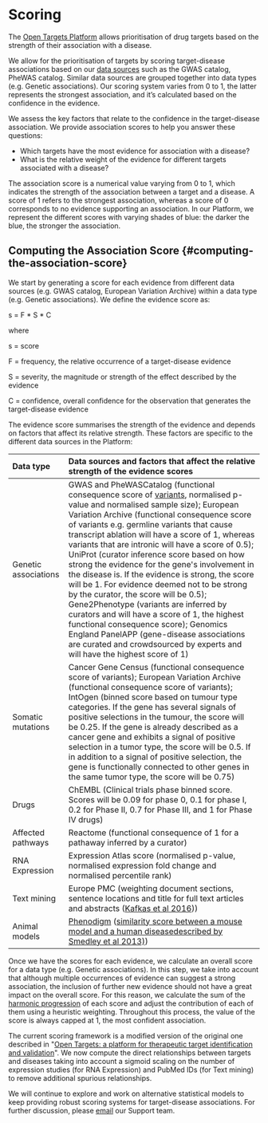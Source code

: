 # Scoring

The [Open Targets Platform](https://www.targetvalidation.org/) allows prioritisation of drug targets based on the strength of their association with a disease.

We allow for the prioritisation of targets by scoring target-disease associations based on our [data sources](https://docs.targetvalidation.org/data-sources/) such as the GWAS catalog, PheWAS catalog. Similar data sources are grouped together into data types \(e.g. Genetic associations\). Our scoring system varies from 0 to 1, the latter represents the strongest association, and it’s calculated based on the confidence in the evidence.

We assess the key factors that relate to the confidence in the target-disease association. We provide association scores to help you answer these questions:

* Which targets have the most evidence for association with a disease?
* What is the relative weight of the evidence for different targets associated with a disease?

The association score is a numerical value varying from 0 to 1, which indicates the strength of the association between a target and a disease. A score of 1 refers to the strongest association, whereas a score of 0 corresponds to no evidence supporting an association. In our Platform, we represent the different scores with varying shades of blue: the darker the blue, the stronger the association.

## Computing the Association Score {#computing-the-association-score}

We start by generating a score for each evidence from different data sources \(e.g. GWAS catalog, European Variation Archive\) within a data type \(e.g. Genetic associations\). We define the evidence score as:

s = F \* S \* C

where

s = score

F = frequency, the relative occurrence of a target-disease evidence

S = severity, the magnitude or strength of the effect described by the evidence

C = confidence, overall confidence for the observation that generates the target-disease evidence

The evidence score summarises the strength of the evidence and depends on factors that affect its relative strength. These factors are specific to the different data sources in the Platform:

| Data type | Data sources and factors that affect the relative strength of the evidence scores |
| :--- | :--- |
| Genetic associations | GWAS and PheWASCatalog \(functional consequence score of [variants](https://www.targetvalidation.org/variants), normalised p-value and normalised sample size); European Variation Archive \(functional consequence score of variants e.g. germline variants that cause transcript ablation will have a score of 1, whereas variants that are intronic will have a score of 0.5\); UniProt \(curator inference score based on how strong the evidence for the gene's involvement in the disease is. If the evidence is strong, the score will be 1. For evidence deemed not to be strong by the curator, the score will be 0.5\); Gene2Phenotype \(variants are inferred by curators and will have a score of 1, the highest functional consequence score\); Genomics England PanelAPP \(gene-disease associations are curated and crowdsourced by experts and will have the highest score of 1\) |
| Somatic mutations | Cancer Gene Census \(functional consequence score of variants\); European Variation Archive \(functional consequence score of variants\); IntOgen \(binned score based on tumour type categories. If the gene has several signals of positive selections in the tumour, the score will be 0.25. If the gene is already described as a cancer gene and exhibits a signal of positive selection in a tumor type, the score will be 0.5. If in addition to a signal of positive selection, the gene is functionally connected to other genes in the same tumor type, the score will be 0.75\) |
| Drugs | ChEMBL \(Clinical trials phase binned score. Scores will be 0.09 for phase 0, 0.1 for phase I, 0.2 for Phase II, 0.7 for Phase III, and 1 for Phase IV drugs\) |
| Affected pathways | Reactome \(functional consequence of 1 for a pathaway inferred by a curator\) |
| RNA Expression | Expression Atlas score \(normalised p-value, normalised expression fold change and normalised percentile rank\) |
| Text mining | Europe PMC \(weighting document sections, sentence locations and title for full text articles and abstracts \([Kafkas et al 2016](https://opentargets.org/sites/default/files/documents/literature_evidence_in_cttv_-_a_target_validation_platform.pdf)\)\) |
| Animal models | [Phenodigm](http://database.oxfordjournals.org/content/2013/bat025) \([similarity score between a mouse model and a human disease](http://database.oxfordjournals.org/content/2013/bat025)[described by Smedley et al 2013\)](http://database.oxfordjournals.org/content/2013/bat025.full#sec-3)\) |

Once we have the scores for each evidence, we calculate an overall score for a data type \(e.g. Genetic associations\). In this step, we take into account that although multiple occurrences of evidence can suggest a strong association, the inclusion of further new evidence should not have a great impact on the overall score. For this reason, we calculate the sum of the [harmonic progression](https://en.wikipedia.org/wiki/Harmonic_progression_%28mathematics%29) of each score and adjust the contribution of each of them using a heuristic weighting. Throughout this process, the value of the score is always capped at 1, the most confident association.

The current scoring framework is a modified version of the original one described in "[Open Targets: a platform for therapeutic target identification and validation](https://academic.oup.com/nar/article/45/D1/D985/2605745)". We now compute the direct relationships between targets and diseases taking into account a sigmoid scaling on the number of expression studies \(for RNA Expression\) and PubMed IDs \(for Text mining\) to remove additional spurious relationships.

We will continue to explore and work on alternative statistical models to keep providing robust scoring systems for target-disease associations. For further discussion, please [email](mailto:support@targetvalidation.org) our Support team.

